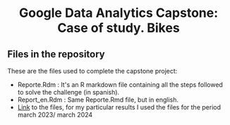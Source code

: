 <h1 align="Center"> Google Data Analytics Capstone: Case of study. Bikes </h1>
<h2> Files in the repository </h2>
<p> These are the files used to complete the capstone project: </p>
<ul>
  <li>Reporte.Rdm : It's an R markdown file containing all the steps followed to solve the challenge (in spanish).</li>
  <li>Report_en.Rdm : Same Reporte.Rmd file, but in english.</li>
 <li><a href= https://divvy-tripdata.s3.amazonaws.com/index.html>Link</a> to the files, for my particular results I used the files for the period march 2023/ march 2024 </li>
</ul>

